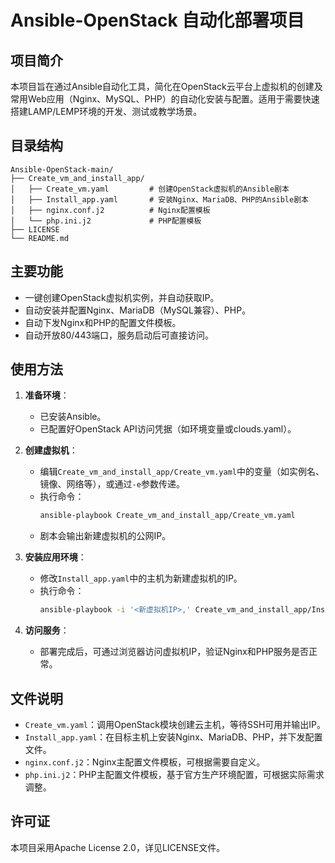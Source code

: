 # Ansible-OpenStack 自动化部署项目

## 项目简介
本项目旨在通过Ansible自动化工具，简化在OpenStack云平台上虚拟机的创建及常用Web应用（Nginx、MySQL、PHP）的自动化安装与配置。适用于需要快速搭建LAMP/LEMP环境的开发、测试或教学场景。

## 目录结构
```
Ansible-OpenStack-main/
├── Create_vm_and_install_app/
│   ├── Create_vm.yaml         # 创建OpenStack虚拟机的Ansible剧本
│   ├── Install_app.yaml       # 安装Nginx、MariaDB、PHP的Ansible剧本
│   ├── nginx.conf.j2          # Nginx配置模板
│   └── php.ini.j2             # PHP配置模板
├── LICENSE
└── README.md
```

## 主要功能
- 一键创建OpenStack虚拟机实例，并自动获取IP。
- 自动安装并配置Nginx、MariaDB（MySQL兼容）、PHP。
- 自动下发Nginx和PHP的配置文件模板。
- 自动开放80/443端口，服务启动后可直接访问。

## 使用方法
1. **准备环境**：
   - 已安装Ansible。
   - 已配置好OpenStack API访问凭据（如环境变量或clouds.yaml）。

2. **创建虚拟机**：
   - 编辑`Create_vm_and_install_app/Create_vm.yaml`中的变量（如实例名、镜像、网络等），或通过`-e`参数传递。
   - 执行命令：
     ```bash
     ansible-playbook Create_vm_and_install_app/Create_vm.yaml
     ```
   - 剧本会输出新建虚拟机的公网IP。

3. **安装应用环境**：
   - 修改`Install_app.yaml`中的主机为新建虚拟机的IP。
   - 执行命令：
     ```bash
     ansible-playbook -i '<新虚拟机IP>,' Create_vm_and_install_app/Install_app.yaml
     ```

4. **访问服务**：
   - 部署完成后，可通过浏览器访问虚拟机IP，验证Nginx和PHP服务是否正常。

## 文件说明
- `Create_vm.yaml`：调用OpenStack模块创建云主机，等待SSH可用并输出IP。
- `Install_app.yaml`：在目标主机上安装Nginx、MariaDB、PHP，并下发配置文件。
- `nginx.conf.j2`：Nginx主配置文件模板，可根据需要自定义。
- `php.ini.j2`：PHP主配置文件模板，基于官方生产环境配置，可根据实际需求调整。

## 许可证
本项目采用Apache License 2.0，详见LICENSE文件。
